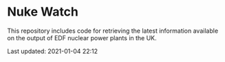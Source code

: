 # Nuke Watch

This repository includes code for retrieving the latest information available on the output of EDF nuclear power plants in the UK.

Last updated: 2021-01-04 22:12